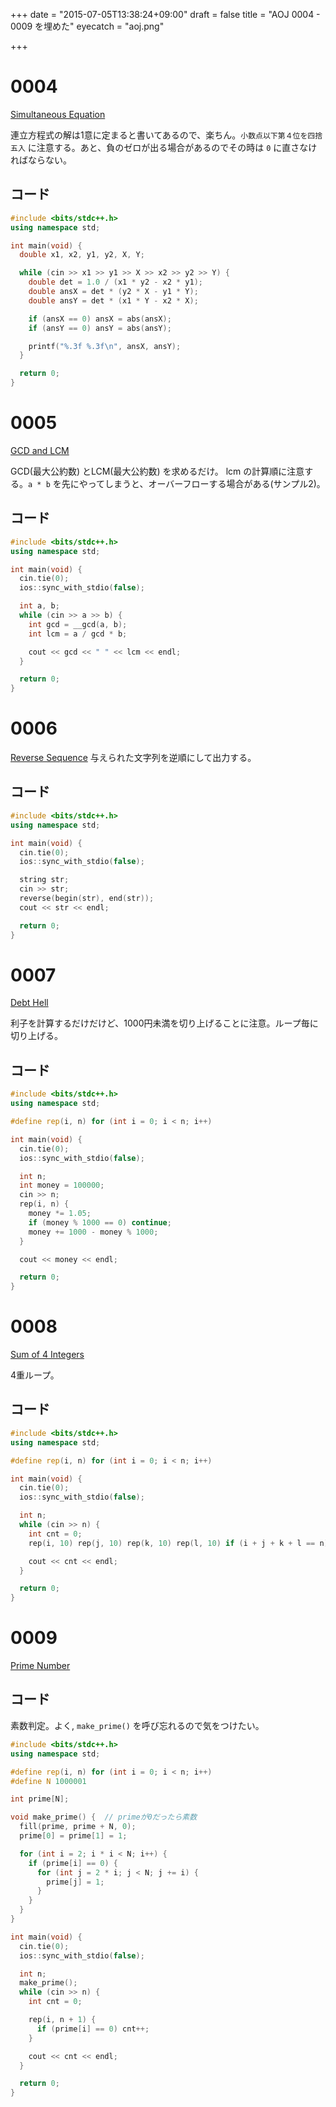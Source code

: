 +++
date = "2015-07-05T13:38:24+09:00"
draft = false
title = "AOJ 0004 - 0009 を埋めた"
eyecatch = "aoj.png"

+++

# 0004

[Simultaneous Equation](http://judge.u-aizu.ac.jp/onlinejudge/description.jsp?id=0004)


連立方程式の解は1意に定まると書いてあるので、楽ちん。```小数点以下第４位を四捨五入``` に注意する。あと、負のゼロが出る場合があるのでその時は ```0``` に直さなければならない。

## コード

```c++
#include <bits/stdc++.h>
using namespace std;

int main(void) {
  double x1, x2, y1, y2, X, Y;

  while (cin >> x1 >> y1 >> X >> x2 >> y2 >> Y) {
    double det = 1.0 / (x1 * y2 - x2 * y1);
    double ansX = det * (y2 * X - y1 * Y);
    double ansY = det * (x1 * Y - x2 * X);

    if (ansX == 0) ansX = abs(ansX);
    if (ansY == 0) ansY = abs(ansY);

    printf("%.3f %.3f\n", ansX, ansY);
  }

  return 0;
}

```

# 0005
[GCD and LCM](http://judge.u-aizu.ac.jp/onlinejudge/description.jsp?id=0005)

GCD(最大公約数) とLCM(最大公約数) を求めるだけ。 lcm の計算順に注意する。```a * b``` を先にやってしまうと、オーバーフローする場合がある(サンプル2)。

## コード

```c++
#include <bits/stdc++.h>
using namespace std;

int main(void) {
  cin.tie(0);
  ios::sync_with_stdio(false);

  int a, b;
  while (cin >> a >> b) {
    int gcd = __gcd(a, b);
    int lcm = a / gcd * b;

    cout << gcd << " " << lcm << endl;
  }

  return 0;
}

```


# 0006
[Reverse Sequence](http://judge.u-aizu.ac.jp/onlinejudge/description.jsp?id=0006)
与えられた文字列を逆順にして出力する。

## コード

```c++
#include <bits/stdc++.h>
using namespace std;

int main(void) {
  cin.tie(0);
  ios::sync_with_stdio(false);

  string str;
  cin >> str;
  reverse(begin(str), end(str));
  cout << str << endl;

  return 0;
}
```

# 0007
[Debt Hell](http://judge.u-aizu.ac.jp/onlinejudge/description.jsp?id=0007)

利子を計算するだけだけど、1000円未満を切り上げることに注意。ループ毎に切り上げる。

## コード

```c++
#include <bits/stdc++.h>
using namespace std;

#define rep(i, n) for (int i = 0; i < n; i++)

int main(void) {
  cin.tie(0);
  ios::sync_with_stdio(false);

  int n;
  int money = 100000;
  cin >> n;
  rep(i, n) {
    money *= 1.05;
    if (money % 1000 == 0) continue;
    money += 1000 - money % 1000;
  }

  cout << money << endl;

  return 0;
}
```

# 0008
[Sum of 4 Integers](http://judge.u-aizu.ac.jp/onlinejudge/description.jsp?id=0008)

4重ループ。

## コード

```c++
#include <bits/stdc++.h>
using namespace std;

#define rep(i, n) for (int i = 0; i < n; i++)

int main(void) {
  cin.tie(0);
  ios::sync_with_stdio(false);

  int n;
  while (cin >> n) {
    int cnt = 0;
    rep(i, 10) rep(j, 10) rep(k, 10) rep(l, 10) if (i + j + k + l == n) cnt++;

    cout << cnt << endl;
  }

  return 0;
}
```


# 0009
[Prime Number](http://judge.u-aizu.ac.jp/onlinejudge/description.jsp?id=0009)

## コード
素数判定。よく, ```make_prime()``` を呼び忘れるので気をつけたい。

```c++
#include <bits/stdc++.h>
using namespace std;

#define rep(i, n) for (int i = 0; i < n; i++)
#define N 1000001

int prime[N];

void make_prime() {  // primeが0だったら素数
  fill(prime, prime + N, 0);
  prime[0] = prime[1] = 1;

  for (int i = 2; i * i < N; i++) {
    if (prime[i] == 0) {
      for (int j = 2 * i; j < N; j += i) {
        prime[j] = 1;
      }
    }
  }
}

int main(void) {
  cin.tie(0);
  ios::sync_with_stdio(false);

  int n;
  make_prime();
  while (cin >> n) {
    int cnt = 0;

    rep(i, n + 1) {
      if (prime[i] == 0) cnt++;
    }

    cout << cnt << endl;
  }

  return 0;
}
```

